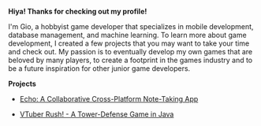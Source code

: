 **Hiya! Thanks for checking out my profile!**

I'm Gio, a hobbyist game developer that specializes in mobile development, database management, and machine learning. To learn more about game development, I created a few projects that you may want to take your time and check out. My passion is to eventually develop my own games that are beloved by many players, to create a footprint in the games industry and to be a future inspiration for other junior game developers.

**Projects**

- [Echo: A Collaborative Cross-Platform Note-Taking App](https://github.com/giociudadano/Echo)

- [VTuber Rush! - A Tower-Defense Game in Java](https://github.com/giociudadano/vtuber-rush)
